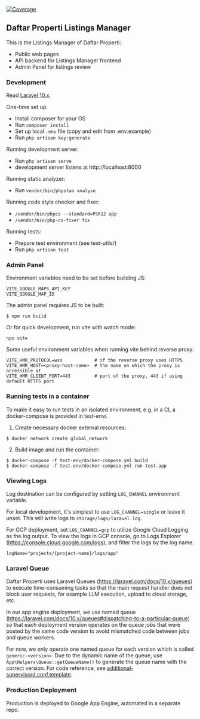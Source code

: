 [![Coverage](https://img.shields.io/badge/dynamic/json?url=https%3A%2F%2Fartifacts.jlrm.net%2Fpublic%2Fcoverage.json&query=coverage&label=Coverage)](https://artifacts.jlrm.net/coverage)

## Daftar Properti Listings Manager

This is the Listings Manager of Daftar Properti:

* Public web pages
* API backend for Listings Manager frontend
* Admin Panel for listings review

### Development

Read [Laravel 10.x](https://laravel.com/docs/10.x).

One-time set up:

* Install composer for your OS
* Run `composer install`
* Set up local `.env` file (copy and edit from .env.example)
* Run `php artisan key:generate`

Running development server:

* Run `php artisan serve`
* development server listens at http://localhost:8000

Running static analyzer:

* Run `vendor/bin/phpstan analyse`

Running code style checker and fixer:
* `/vendor/bin/phpcs --standard=PSR12 app`
* `/vendor/bin/php-cs-fixer fix`

Running tests:

* Prepare test environment (see test-utils/)
* Run `php artisan test`

### Admin Panel

Environment variables need to be set before building JS:
```
VITE_GOOGLE_MAPS_API_KEY
VITE_GOOGLE_MAP_ID
```

The admin panel requires JS to be built:
```
$ npm run build
```

Or for quick development, run vite with watch mode:
```
npx vite
```

Some useful environment variables when running vite behind reverse proxy:
```
VITE_HMR_PROTOCOL=wss            # if the reverse proxy uses HTTPS
VITE_HMR_HOST=<proxy-host-name>  # the name on which the proxy is accessible at
VITE_HMR_CLIENT_PORT=443         # port of the proxy, 443 if using default HTTPS port
```

### Running tests in a container

To make it easy to run tests in an isolated environment, e.g. in a CI, a
docker-compose is provided in test-env/.

1. Create necessary docker external resources:
```
$ docker network create global_network
```

2. Build image and run the container:
```
$ docker-compose -f test-env/docker-compose.yml build
$ docker-compose -f test-env/docker-compose.yml run test-app
```

### Viewing Logs
Log destination can be configured by setting `LOG_CHANNEL` environment variable.

For local development, it's simplest to use `LOG_CHANNEL=single` or leave it unset. This will write logs to
`storage/logs/laravel.log`.

For GCP deployment, set `LOG_CHANNEL=gcp` to utilize Google Cloud Logging as the log output. To view the logs in GCP
console, go to Logs Explorer (https://console.cloud.google.com/logs), and filter the logs by the log name:
```
logName="projects/{project-name}/logs/app"
```

### Laravel Queue

Daftar Properti uses Laravel Queues (https://laravel.com/docs/10.x/queues) to execute time-consuming tasks so that
the main request handler does not block user requests, for example LLM execution, upload to cloud storage, etc.

In our app engine deployment, we use named queue (https://laravel.com/docs/10.x/queues#dispatching-to-a-particular-queue)
so that each deployment version operates on the queue jobs that were posted by the same code version to avoid mismatched
code between jobs and queue workers.

For now, we only operate one named queue for each version which is called `generic-<version>`. Due to the dynamic name
of the queue, use `App\Helpers\Queue::getQueueName()` to generate the queue name with the correct version.
For code reference, see [additional-supervisord.conf.template](additional-supervisord.conf.template).

### Production Deployment

Production is deployed to Google App Engine, automated in a separate repo.
